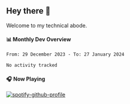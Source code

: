 ## Hey there 👋

Welcome to my technical abode.

#### 📊 Monthly Dev Overview
<!--START_SECTION:waka-->

```txt
From: 29 December 2023 - To: 27 January 2024

No activity tracked
```

<!--END_SECTION:waka-->

#### 🎧 Now Playing

[![spotify-github-profile](https://spotify-github-profile.vercel.app/api/view?uid=james2mid&cover_image=true&theme=natemoo-re)](https://open.spotify.com/user/james2mid?si=2b3baf2b09cb499e)
